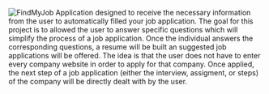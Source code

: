 ![FindMyJob](https://user-images.githubusercontent.com/86897898/209395174-6b680ca7-2475-48cf-8dff-1ad4f1f1fd83.png)
Application designed to receive the necessary information from the user to automatically filled your job application. The goal for this project is to allowed the user to answer specific questions which will simplify the process of a job application. Once the individual answers the corresponding questions, a resume will be built an suggested job applications will be offered. The idea is that the user does not have to enter every company website in order to apply for that company. Once applied, the next step of a job application (either the interview, assigment, or steps) of the company will be directly dealt with by the user. 
